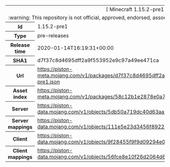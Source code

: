 <html><table>
<tr><td colspan="2" align="center"><img width="0" height="0"><br/>⌈ Minecraft 1.15.2-pre1 ⌋<br/><img width="0" height="0"></td></tr>
<tr><td colspan="2" align="center"><img width="0" height="0"><br/>
:warning: This repository is not official, approved, endorsed, associated or connected with Mojang :warning:
<br/><img width="0" height="0"></td></tr>
<tr><th>Id</th><td>1.15.2-pre1</td></tr>
<tr><th>Type</th><td>pre-releases</td></tr>
<tr><th>Release time</th><td>2020-01-14T16:19:31+00:00</td></tr>
<tr><th>SHA1</th><td>d7f37c8d4695dff2a9f553952e9c97a49ee471ca</td></tr>
<tr><th>Url</th><td><a href="https://piston-meta.mojang.com/v1/packages/d7f37c8d4695dff2a9f553952e9c97a49ee471ca/1.15.2-pre1.json">https://piston-meta.mojang.com/v1/packages/d7f37c8d4695dff2a9f553952e9c97a49ee471ca/1.15.2-pre1.json</a></td></tr>
<tr><th>Asset index</th><td><a href="https://piston-meta.mojang.com/v1/packages/58c12b1e2878e0a78719778acb803746450b3f1c/1.15.json">https://piston-meta.mojang.com/v1/packages/58c12b1e2878e0a78719778acb803746450b3f1c/1.15.json</a></td></tr>
<tr><th>Server</th><td><a href="https://piston-data.mojang.com/v1/objects/5db50a719dc40d63aa95c6bdc5b302e425f673f2/server.jar">https://piston-data.mojang.com/v1/objects/5db50a719dc40d63aa95c6bdc5b302e425f673f2/server.jar</a></td></tr>
<tr><th>Server mappings</th><td><a href="https://piston-data.mojang.com/v1/objects/111e5e23d3456f89224d1f2e32de2e9b00edf260/server.txt">https://piston-data.mojang.com/v1/objects/111e5e23d3456f89224d1f2e32de2e9b00edf260/server.txt</a></td></tr>
<tr><th>Client</th><td><a href="https://piston-data.mojang.com/v1/objects/9f28455f9f9d09294e0ba19beb13dc26b39a9582/client.jar">https://piston-data.mojang.com/v1/objects/9f28455f9f9d09294e0ba19beb13dc26b39a9582/client.jar</a></td></tr>
<tr><th>Client mappings</th><td><a href="https://piston-data.mojang.com/v1/objects/56fce8e10f26d2064d6ad811d58c132a2789989f/client.txt">https://piston-data.mojang.com/v1/objects/56fce8e10f26d2064d6ad811d58c132a2789989f/client.txt</a></td></tr>
</table></html>